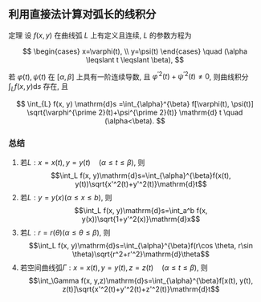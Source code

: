 ## 利用直接法计算对弧长的线积分

定理 设 $f(x,y)$ 在曲线弧 $L$ 上有定义且连续, $L$ 的参数方程为

$$
\begin{cases}
	x=\varphi(t), \\
	y=\psi(t)
\end{cases}
\quad (\alpha \leqslant t \leqslant \beta),
$$

若 $\varphi(t), \psi(t)$ 在 $[\alpha, \beta]$ 上具有一阶连续导数, 且 $\varphi^{\prime 2}(t)+\psi^{\prime 2}(t) \neq 0$, 则曲线积分 $\int_{L} f(x, y) \mathrm{d}s$ 存在, 且

$$
\int_{L} f(x, y) \mathrm{d}s
=\int_{\alpha}^{\beta} f[\varphi(t), \psi(t)] \sqrt{\varphi^{\prime 2}(t)+\psi^{\prime 2}(t)} \mathrm{d} t \quad (\alpha<\beta).
$$

### 总结

1. 若$L:x=x(t),y=y(t)\quad(\alpha\leqslant t\leqslant \beta)$, 则
   $$\int_L f(x, y)\mathrm{d}s=\int_{\alpha}^{\beta}f(x(t), y(t))\sqrt{x'^2(t)+y'^2(t)}\mathrm{d}t$$
2. 若$L:y=y(x)(\alpha\leqslant x\leqslant b)$, 则
   $$\int_L f(x, y)\mathrm{d}s=\int_a^b f(x, y(x))\sqrt{1+y'^2(x)}\mathrm{d}x$$
3. 若$L:r=r(\theta)(\alpha\leqslant \theta\leqslant \beta)$, 则
   $$\int_L f(x, y)\mathrm{d}s=\int_{\alpha}^{\beta}f(r\cos \theta, r\sin \theta)\sqrt{r^2+r'^2}\mathrm{d}\theta$$
4. 若空间曲线弧$\Gamma:x=x(t),y=y(t),z=z(t) \quad(\alpha\leqslant t\leqslant \beta)$, 则
   $$\int_\Gamma f(x, y,z)\mathrm{d}s=\int_{\alpha}^{\beta}f[x(t), y(t), z(t)]\sqrt{x'^2(t)+y'^2(t)+z'^2(t)}\mathrm{d}t$$
